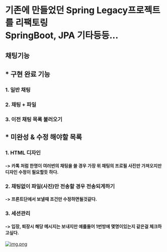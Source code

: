 # 기존에 만들었던 Spring Legacy프로젝트를 리팩토링 </br> SpringBoot, JPA 기타등등...


채팅기능
--
## * 구현 완료 기능 
### 1. 일반 채팅
### 2. 채팅 + 파일
### 3. 이전 채팅 목록 불러오기 

## * 미완성 & 수정 해야할 목록
### 1. HTML 디자인 
#### -> 카톡 처럼 한명이 여러번의 채팅을 쓸 경우 가장 위 채팅의 프로필 사진만 가져오지만 </br> 디자인 수정이 필요할듯 하다. 

### 2. 채팅없이 파일(사진)만 전송할 경우 전송되게하기 
#### -> 프론트단에서 보낼때 조건만 수정하면될것같다.

### 3. 세션관리 
#### -> 입장, 퇴장시 해당 메시지는 보내지만 예를들어 1번방에 몇명이있는지 같은걸 체크하고싶다.

[![img.png](img.png)](https://github.com/taeyeonimda/MyWeb/issues/3#issue-2450296093)
